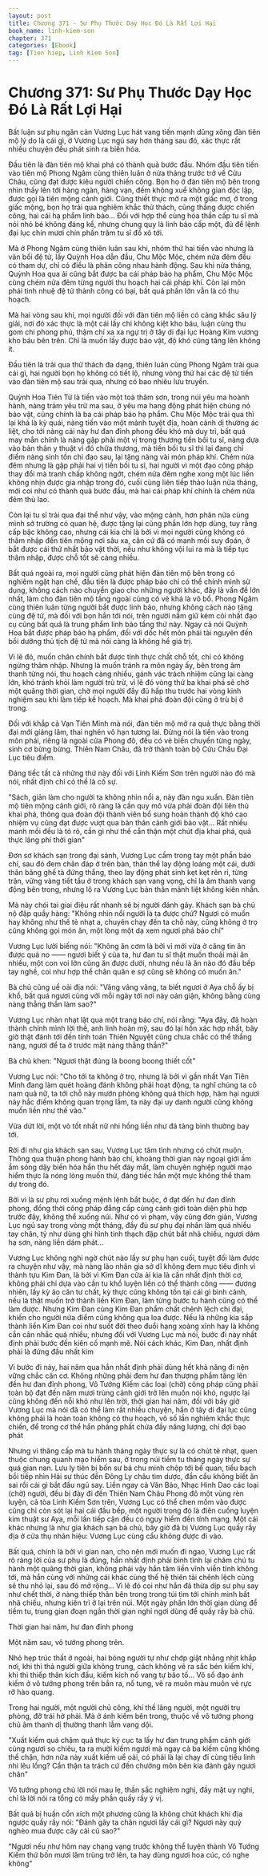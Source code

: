 ```yaml
---
layout: post
title: Chương 371 - Sư Phụ Thước Dạy Học Đó Là Rất Lợi Hại
book_name: linh-kiem-son
chapter: 371
categories: [Ebook]
tag: [Tien hiep, Linh Kiem Son]
---
```


# Chương 371: Sư Phụ Thước Dạy Học Đó Là Rất Lợi Hại

Bất luận sư phụ ngăn cản Vương Lục hát vang tiến mạnh dũng xông đàn tiên mộ lý do là cái gì, ở Vương Lục ngủ say hơn tháng sau đó, xác thực rất nhiều chuyện đều phát sinh ra biến hóa.

Đầu tiên là đàn tiên mộ khai phá có thành quả bước đầu. Nhóm đầu tiên tiến vào tiên mộ Phong Ngâm cùng thiên luân ở nửa tháng trước trở về Cửu Châu, cũng đạt được kiêu người chiến công. Bọn họ ở đàn tiên mộ bên trong nhìn thấy lên tới hàng ngàn, hàng vạn, đếm không xuể không gian độc lập, được gọi là tiên mộng cảnh giới. Cũng thiết thực mở ra một giấc mơ, ở trong giấc mộng, bọn họ trải qua nghiêm khắc thử thách, cũng thắng được chiến công, hai cái hạ phẩm linh bảo... Đối với hợp thể cùng hóa thần cấp tu sĩ mà nói nhỏ bé không đáng kể, nhưng chung quy là linh bảo cấp một, đủ để lệnh đại lục chín mươi chín phần trăm tu sĩ đổ xô tới.

Mà ở Phong Ngâm cùng thiên luân sau khi, nhóm thứ hai tiến vào nhưng là vãn bối đệ tử, lấy Quỳnh Hoa dẫn đầu, Chu Mộc Mộc, chém nửa đêm đều có tham dự, chỉ có điều là phân công nhau hành động. Sau khi nửa tháng, Quỳnh Hoa qua ải cũng bắt được ba cái pháp bảo hạ phẩm, Chu Mộc Mộc cùng chém nửa đêm từng người thu hoạch hai cái pháp khí. Còn lại môn phái tinh nhuệ đệ tử thành công có bại, bất quá phần lớn vẫn là có thu hoạch.

Mà hai vòng sau khi, mọi người đối với đàn tiên mộ liền có càng khắc sâu lý giải, nơi đó xác thực là một cái lấy chi không kiệt kho báu, luận cùng thu gom chi phong phú, thậm chí xa xa ngự trị ở tây di đại lục Hoàng Kim vương kho báu bên trên. Chỉ là muốn lấy được bảo vật, độ khó cũng tăng lên không ít.

Đầu tiên là trải qua thử thách đa dạng, thiên luân cùng Phong Ngâm trải qua cái gì, hai người bọn họ không có tiết lộ, nhưng vòng thứ hai các đệ tử tiến vào đàn tiên mộ sau trải qua, nhưng có bao nhiêu lưu truyền.

Quỳnh Hoa Tiên Tử là tiến vào một toà thâm sơn, trong núi yêu ma hoành hành, nàng trảm yêu trừ ma sau, ở yêu ma hang động phát hiện chúng nó bảo vật, cũng chính là ba cái pháp bảo hạ phẩm. Chu Mộc Mộc trải qua thì lại khá là kỳ quái, nàng tiến vào một mảnh tuyệt địa, hoàn cảnh dị thường ác liệt, cho tới nàng cái này hư đan đỉnh phong đều khó mà duy trì, bất quá may mắn chính là nàng gặp phải một vị trọng thương tiền bối tu sĩ, nàng dựa vào bản thân y thuật vì đó chữa thương, mà tiền bối tu sĩ thì lại đang chỉ điểm nàng sinh tồn chi đạo sau, lại tặng nàng vài món pháp khí. Chém nửa đêm nhưng là gặp phải hai vị tiền bối tu sĩ, hai người vì một đạo công pháp thay đổi mà tranh chấp không ngớt, chém nửa đêm nghe xong một lúc liền không nhịn được gia nhập trong đó, cuối cùng liên tiếp thảo luận nửa tháng, mới coi như có thành quả bước đầu, mà hai cái pháp khí chính là chém nửa đêm thù lao.

Còn lại tu sĩ trải qua đại thể như vậy, vào mộng cảnh, hơn phân nửa cùng mình sở trường có quan hệ, được tặng lại cũng phần lớn hợp dùng, tuy rằng cấp bậc không cao, nhưng cái kia chỉ là bởi vì mọi người cũng không có thâm nhập đến tiên mộng nơi sâu xa, căn cứ đã có manh mối suy đoán, ở bắt được cái thứ nhất bảo vật thời, nếu như không vội lui ra mà là tiếp tục thâm nhập, được chỗ tốt sẽ càng nhiều.

Bất quá ngoài ra, mọi người cũng phát hiện đàn tiên mộ bên trong có nghiêm ngặt hạn chế, đầu tiên là được pháp bảo chỉ có thể chính mình sử dụng, không cách nào chuyển giao cho những người khác, đây là vấn đề lớn nhất, làm cho đàn tiên mộ tầng ngoài cùng có vẻ khá là vô bổ. Phong Ngâm cùng thiên luân từng người bắt được linh bảo, nhưng không cách nào tặng cùng đệ tử, mà đối với bọn hắn tới nói, trên người nắm giữ kém cỏi nhất đạo cụ cũng bất quá là trung phẩm linh bảo tầng thứ này. Ngay cả nói Quỳnh Hoa bắt được pháp bảo hạ phẩm, đối với dốc hết môn phái tài nguyên đến bồi dưỡng thủ tịch đệ tử mà nói càng là không hề giá trị.

Vì lẽ đó, muốn chân chính bắt được tính thực chất chỗ tốt, chỉ có không ngừng thâm nhập. Nhưng là muốn tránh ra môn ngày ấy, bên trong âm thanh từng nói, thu hoạch càng nhiều, gánh vác trách nhiệm cũng lại càng lớn, khó tránh khỏi làm người trù trừ, vì lẽ đó vòng thứ ba khai phá sẽ chờ một quãng thời gian, chờ mọi người đầy đủ hấp thu trước hai vòng kinh nghiệm sau khi làm tiếp kế hoạch. Mà khai phá đoàn đội cũng ở trù bị ở trong.

Đối với khắp cả Vạn Tiên Minh mà nói, đàn tiên mộ mở ra quả thực bằng thời đại mới giáng lâm, thai nghén vô hạn tương lai. Đừng nói là tiến vào trong môn phái, riêng là ngoài cửa Phong đô, đều có vẻ biến chuyển từng ngày, sinh cơ bừng bừng. Thiên Nam Châu, đã trở thành toàn bộ Cửu Châu Đại Lục tiêu điểm.

Đáng tiếc tất cả những thứ này đối với Linh Kiếm Sơn trên người nào đó mà nói, nhất định chỉ có thể là cố sự.

"Sách, giản làm cho người ta không nhìn nổi a, này đàn ngu xuẩn. Đàn tiên mộ tiên mộng cảnh giới, rõ ràng là cần quy mô vừa phải đoàn đội liên thủ khai phá, thông qua đoàn đội thành viên bổ sung hoàn thành độ khó cao nhiệm vụ cũng đạt được vượt qua bản thân cảnh giới bảo vật... Rất nhiều manh mối đều là tỏ rõ, cần gì như thế cẩn thận một chút địa khai phá, quả thực lãng phí thời gian"

Đơn sơ khách sạn trong đại sảnh, Vương Lục cầm trong tay một phần báo chí, sau đó đem chân đáp ở trên bàn, thân thể lay động loáng một cái, dưới thân băng ghế tà đứng thẳng, theo lay động phát sinh kẹt kẹt rên rỉ, từng trận, vững vàng tiết tấu ở trong khách sạn vang vọng, chỉ là âm thanh vang động bên trong, nhưng lộ ra Vương Lục bản thân mãnh liệt không kiên nhẫn.

Mà này chói tai giai điệu rất nhanh sẽ bị người đánh gãy. Khách sạn bà chủ nộ đập quầy hàng: "Không nhìn nổi người là ta được chứ? Ngươi có muốn hay không như thế tẻ nhạt a, chuyên chạy đến ta chỗ này, cũng không ở trọ cũng không gọi món ăn, một lòng một dạ xem ngươi phá báo chí"

Vương Lục lười biếng nói: "Không ăn cơm là bởi vì mới vừa ở căng tin ăn được quá no —— ngươi biết ý của ta, hư đan tu sĩ thật muốn thoải mái ăn nhiều, một con voi lớn cũng ăn được dưới, nhưng nếu là ăn nào đó đầu bếp tay nghề, coi như hợp thể chân quân e sợ cũng sẽ không có muốn ăn."

Bà chủ cũng uể oải địa nói: "Vâng vâng vâng, ta biết ngươi ở Aya chỗ ấy bị khổ, bất quá ngươi cùng với mỗi ngày tới nơi này oán giận, không bằng cùng nàng thẳng thắn làm sao?"

Vương Lục nhàn nhạt lật qua một trang báo chí, nói rằng: "Aya đây, đã hoàn thành chính mình lời thề, anh linh hoàn mỹ, sau đó lại hồn xác hợp nhất, bây giờ thật đánh tới đến tính toán Thiên Nguyệt cũng chưa chắc có thể thắng nàng, ngươi để ta ở trước mặt nàng thẳng thắn?"

Bà chủ khen: "Ngươi thật đúng là boong boong thiết cốt"

Vương Lục nói: "Cho tới ta không ở trọ, nhưng là bởi vì gần nhất Vạn Tiên Minh đang làm quét hoàng đánh không phải hoạt động, ta nghĩ chúng ta cô nam quả nữ, ta tới chỗ này mướn phòng không quá thích hợp, hãm hại ngươi này hắc điếm không quan trọng lắm, ta này đại uy danh người cũng không muốn liền như thế vào."

Vừa dứt lời, một vò tốt nhất nữ nhi hồng liền như đá tảng bình thường bay tới.

Rời đi như gia khách sạn sau, Vương Lục tâm tình nhưng có chút muộn. Thông qua thuận phong hành báo chí, khoảng thời gian này ngoại giới ầm ầm sóng dậy biến hóa hắn thu hết đáy mắt, làm chuyên nghiệp người mạo hiểm thực là nóng lòng muốn thử, đáng tiếc hắn một mực không thể tham dự trong đó.

Bởi vì là sư phụ rơi xuống mệnh lệnh bắt buộc, ở đạt đến hư đan đỉnh phong, đồng thời công pháp đẳng cấp cùng cảnh giới toàn diện phù hợp trước đây, không thể xuống núi. Như có vi phạm, vậy cũng đơn giản, Vương Lục ngủ say trong vòng một tháng, đầy đủ sư phụ đại nhân làm quá nhiều tay chân, tỷ như dùng ghi hình tinh thạch đập chút bất nhã chiếu, ngươi dám hạ sơn, nàng liền dám phát...

Vương Lục không nghi ngờ chút nào lấy sư phụ hạn cuối, tuyệt đối làm được ra chuyện như vậy, mà nàng lão nhân gia sở dĩ không đem mục tiêu định vì thành tựu Kim Đan, là bởi vì Kim Đan cửa ải kia là cần nhất định thời cơ, không phải chỉ dựa vào cần tu khổ luyện liền có thể thành công —— đương nhiên, lấy kỳ ảo căn tư chất, kỳ thực cũng không tồn tại cái gì bình cảnh, nếu là thật muốn trở thành liền Kim Đan, làm từng bước tu hành cũng có thể làm được. Nhưng Kim Đan cùng Kim Đan phẩm chất chênh lệch chi đại, khiến cho người nửa điểm cũng không qua loa được. Nếu là những kia sắp thành liền Kim Đan coi như suốt đời theo đuổi hạng xoàng xĩnh hay là không cần cân nhắc quá nhiều, nhưng đối với Vương Lục mà nói, bước đi này nhất định phải bước đến kiên cố mạnh mẽ. Nói cách khác, Kim Đan, nhất định phải là đứng đầu nhất kim

Vì bước đi này, hai năm qua hắn nhất định phải dùng hết khả năng đi nện vững chắc căn cơ. Không những phải đem hư đan thượng phẩm tăng lên đến hư đan đỉnh phong, Vô Tướng Kiếm các loại (chờ) công pháp cũng phải toàn bộ đạt đến năm mươi trùng cảnh giới trở lên muốn nói khó, ngược lại cũng không đến nỗi khó như lên trời, thời gian hai năm, đối với bây giờ Vương Lục mà nói đã có thể làm rất nhiều chuyện, hắn ở tây di đại lục cũng không phải là hoàn toàn không có thu hoạch, vô số lần nghiêm khắc thực chiến, để trong cơ thể hắn phảng phất chứa đầy năng lượng, chỉ đợi bạo phát

Nhưng vì thăng cấp mà tu hành tháng ngày thực sự là có chút tẻ nhạt, quen thuộc chung quanh mạo hiểm sau, ở trong núi tiềm tu tháng ngày thực sự quá gian nan. Lưu ly tiên bị bốn sư bá chu minh chộp tới bế quan, tiểu bạch bồi tiếp nhìn Hải sư thúc đến Đông Ly châu tìm dược, đần cẩu không biết ăn sai rồi cái gì bắt đầu ngủ say. Liền ngay cả Văn Bảo, Nhạc Hinh Dao các loại (chờ) người, đều bị đày đi đến Thiên Nam Châu Phong đô một vùng rèn luyện, cả tòa Linh Kiếm Sơn trên, Vương Lục có thể chen mồm vào được cũng chỉ còn sót lại hai cái đầu bếp, một người trong đó là điên cuồng luyện kim thuật sư Aya, mỗi lần tiếp cận đều có nguy hiểm đến tính mạng. Một cái khác nhưng là như gia khách sạn bà chủ, bây giờ đã bị Vương Lục quấy rầy địa ở cửa thụ nhãn hiệu: Vương Lục cùng cẩu không được đi vào.

Bất quá, chính là bởi vì gian nan, cho nên mới muốn đi ngao, Vương Lục rất rõ ràng lời của sư phụ là đúng, hắn nhất định phải bình tĩnh lại chăm chú tu hành một quãng thời gian, không phải vậy hắn tâm liền vĩnh viễn tĩnh không tới, mà hắn cùng với những cái khác cùng thế hệ thiên tài chênh lệch cũng sẽ thu nhỏ lại, sau đó mở rộng... Vì lẽ đó coi như hắn đã thừa dịp sư phụ say như chết thời, ở nàng thiếp thân bên trong trong túi tìm tới chính mình bất nhã chiếu, nhưng kiên trì ở lại trên núi. Một ngày phần lớn thời gian dùng để tiềm tu, trung gian đoạn ngắn thời gian nghỉ ngơi dùng để quấy rầy bà chủ.

Thời gian hai năm, hư đan đỉnh phong

Một năm sau, vô tướng phong trên.

Nhỏ hẹp trúc thất ở ngoài, hai bóng người tự như chớp giật nhằng nhịt khắp nơi, khi thì thả người giữa không trung, cách không vẽ ra sắc bén kiếm khí, khi thì thiếp thân kích đấu, kiếm kích nổ vang tự bão tố... Vô số đạo ánh kiếm ở vô tướng phong trên bắn ra, nổ tung, vẽ ra muôn màu muôn vẻ rực rỡ hào quang.

Trong hai người, một người chủ công, khí thế lăng người, một người trụ phòng, đỡ trái hở phải. Mà ở ánh kiếm bên trong, thuộc về vô tướng phong chủ âm thanh dị thường thanh lẫm vang dội.

"Xuất kiếm quá chậm quả thực kỳ cục ta lấy hư đan trung phẩm cảnh giới cùng ngươi so chiêu, ta ra mười kiếm ngươi mà ngay cả ba kiếm cũng không thể chặn, hơn nữa này xuất kiếm uể oải, có phải là lại chạy đi cùng tiểu linh nhi lêu lổng? Cẩn thận ta trách cứ đến chưởng môn bên kia đánh gãy ngươi chân"

Vô tướng phong chủ lời nói mau lẹ, thần sắc nghiêm nghị, đầy mặt uy nghi, chỉ là lời nói ra tổng có mấy phần quấy rầy ý vị.

Bất quá bị huấn cổn xích một phương cũng là không chút khách khí địa ngược quấy rầy nói: "Đánh gãy ta chân ngươi lấy cái gì? Ngươi này quỷ nghèo mua được cây cải củ sao?"

"Ngươi nếu như hôm nay chạng vạng trước không thể luyện thành Vô Tướng Kiếm thứ bốn mươi lăm trùng trở lên, ta hay dùng ngươi hoa cúc, có nghe không"